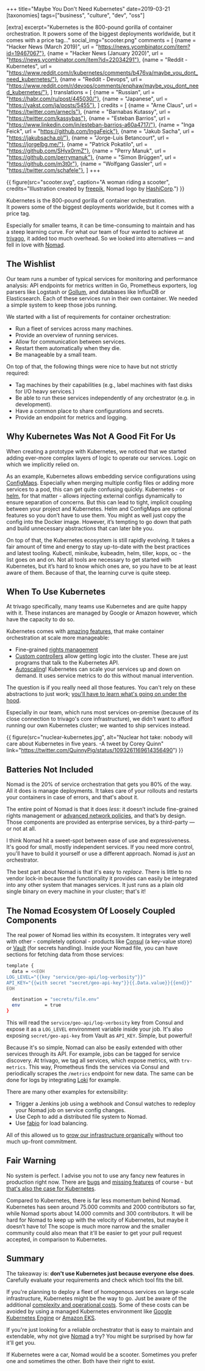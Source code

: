 +++
title="Maybe You Don't Need Kubernetes"
date=2019-03-21
[taxonomies]
tags=["business", "culture", "dev", "oss"]

[extra]
excerpt="Kubernetes is the 800-pound gorilla of container orchestration.  It powers some of the biggest deployments worldwide, but it comes with a price tag..."
social_img="scooter.png"
comments = [
  {name = "Hacker News (March 2019)", url = "https://news.ycombinator.com/item?id=19467067"},
  {name = "Hacker News (January 2020)", url = "https://news.ycombinator.com/item?id=22034291"},
  {name = "Reddit - Kubernetes", url = "https://www.reddit.com/r/kubernetes/comments/b476va/maybe_you_dont_need_kubernetes/"}, 
  {name = "Reddit - Devops", url = "https://www.reddit.com/r/devops/comments/enphaw/maybe_you_dont_need_kubernetes/"}, 
]
translations = [
  {name = "Russian", url = "https://habr.com/ru/post/445030/"},
  {name = "Japanese", url = "https://yakst.com/ja/posts/5455"},
]
credits = [
  {name = "Arne Claus", url = "https://twitter.com/arnecls"},
  {name = "Barnabas Kutassy", url = "https://twitter.com/kassybas"},
  {name = "Esteban Barrios", url = "https://www.linkedin.com/in/esteban-barrios-a60a4717/"},
  {name = "Inga Feick", url = "https://github.com/IngaFeick"},
  {name = "Jakub Sacha", url = "https://jakubsacha.pl/"},
  {name = "Jorge-Luis Betancourt", url = "https://jorgelbg.me/"},
  {name = "Patrick Pokatilo", url = "https://github.com/SHyx0rmZ"},
  {name = "Perry Manuk", url = "https://github.com/perrymanuk"},
  {name = "Simon Brüggen", url = "https://github.com/m3t0r"},
  {name = "Wolfgang Gassler", url = "https://twitter.com/schafele"},
]
+++

{{ figure(src="scooter.svg", caption="A woman riding a scooter",  credits="Illustration created by [freepik](https://www.freepik.com/free-photos-vectors/car), Nomad logo by [HashiCorp](https://www.nomadproject.io/).") }}

Kubernetes is the 800-pound gorilla of container orchestration.  
It powers some of the biggest deployments worldwide, but it comes
with a price tag.

Especially for smaller teams, it can be time-consuming to maintain and has a
steep learning curve. For what our team of four wanted to achieve at [trivago](https://tech.trivago.com), it
added too much overhead. So we looked into alternatives &mdash; and fell in love with
[Nomad].

## The Wishlist

Our team runs a number of typical services for monitoring and performance
analysis: API endpoints for metrics written in Go, Prometheus exporters, log
parsers like Logstash or [Gollum], and databases like InfluxDB or Elasticsearch.
Each of these services run in their own container. We needed a simple system to
keep those jobs running.

We started with a list of requirements for container orchestration:

- Run a fleet of services across many machines.
- Provide an overview of running services.
- Allow for communication between services.
- Restart them automatically when they die.
- Be manageable by a small team.

On top of that, the following things were nice to have but not strictly
required:

- Tag machines by their capabilities (e.g., label machines with fast disks for
  I/O heavy services.)
- Be able to run these services independently of any orchestrator (e.g. in
  development).
- Have a common place to share configurations and secrets.
- Provide an endpoint for metrics and logging.

## Why Kubernetes Was Not A Good Fit For Us

When creating a prototype with Kubernetes, we noticed that we started adding
ever-more complex layers of logic to operate our services. Logic on which we
implicitly relied on.

As an example, Kubernetes allows embedding service configurations using
[ConfigMaps]. Especially when merging multiple config files or
adding more services to a pod, this can get quite confusing quickly.
Kubernetes - or [helm], for that matter - allows injecting external configs
dynamically to ensure separation of concerns. But this can
lead to tight, implicit coupling between your project and Kubernetes.
Helm and ConfigMaps are optional features so you don’t have to use them. You
might as well just copy the config into the Docker image. However, it’s tempting
to go down that path and build unnecessary abstractions that can later bite you.

On top of that, the Kubernetes ecosystem is still rapidly evolving. It takes a
fair amount of time and energy to stay up-to-date with the best practices and
latest tooling. Kubectl, minikube, kubeadm, helm, tiller, kops, oc - the list
goes on and on. Not all tools are necessary to get started with Kubernetes, but
it’s hard to know which ones are, so you have to be at least aware of them.
Because of that, the learning curve is quite steep.

## When To Use Kubernetes

At trivago specifically, many teams use Kubernetes and are quite happy with it.
These instances are managed by Google or Amazon however, which have the capacity to do so.

Kubernetes comes with [amazing
features](https://jvns.ca/blog/2017/08/05/how-kubernetes-certificates-work/),
that make container orchestration at scale more manageable:

- Fine-grained [rights management]
- [Custom controllers] allow getting logic into the cluster. These are just
  programs that talk to the Kubernetes API.
- [Autoscaling]! Kubernetes can scale your services up and down on demand. It
  uses service metrics to do this without manual intervention.

The question is if you really need all those features. You can't rely on these
abstractions to just work; [you'll have to learn what's going on under the
hood](https://jvns.ca/blog/2017/08/05/how-kubernetes-certificates-work/).

Especially in our team, which runs most services on-premise (because of its
close connection to trivago's core infrastructure), we didn't want to afford
running our own Kubernetes cluster; we wanted to ship services instead.

{{ figure(src="nuclear-kubernetes.jpg", alt="Nuclear hot take: nobody will care about Kubernetes in five years. -A tweet by Corey Quinn" link="https://twitter.com/QuinnyPig/status/1093261169614356490") }}

## Batteries Not Included

Nomad is the 20% of service orchestration that gets you 80% of the way. All it
does is manage deployments. It takes care of your rollouts and restarts your
containers in case of errors, and that's about it.

The entire point of Nomad is that it does _less_: it doesn’t include
fine-grained rights management or [advanced network policies], and that’s by
design. Those components are provided as enterprise services, by a third-party
&mdash; or not at all.

I think Nomad hit a sweet-spot between ease of use and expressiveness. It's good
for small, mostly independent services. If you need more control, you'll have to
build it yourself or use a different approach. Nomad is _just_ an orchestrator.

The best part about Nomad is that it's easy to _replace_. There is little to no
vendor lock-in because the functionality it provides can easily be integrated
into any other system that manages services. It just runs as a plain old single
binary on every machine in your cluster; that's it!

## The Nomad Ecosystem Of Loosely Coupled Components

The real power of Nomad lies within its ecosystem. It integrates very well with
other - completely optional - products like [Consul] (a key-value store) or
[Vault] (for secrets handling). Inside your Nomad file, you can have sections
for fetching data from those services:

```bash
template {
  data = <<EOH
LOG_LEVEL="{{key "service/geo-api/log-verbosity"}}"
API_KEY="{{with secret "secret/geo-api-key"}}{{.Data.value}}{{end}}"
EOH

  destination = "secrets/file.env"
  env         = true
}
```

This will read the `service/geo-api/log-verbosity` key from Consul and expose it
as a `LOG_LEVEL` environment variable inside your job. It's also exposing
`secret/geo-api-key` from Vault as `API_KEY`. Simple, but powerful!

Because it's so simple, Nomad can also be easily extended with other services
through its API. For example, jobs can be tagged for service discovery. At
trivago, we tag all services, which expose metrics, with `trv-metrics`. This
way, Prometheus finds the services via Consul and periodically scrapes the
`/metrics` endpoint for new data. The same can be done for logs by integrating
[Loki] for example.

There are many other examples for extensibility:

- Trigger a Jenkins job using a webhook and Consul watches to redeploy your
  Nomad job on service config changes.
- Use Ceph to add a distributed file system to Nomad.
- Use [fabio] for load balancing.

All of this allowed us to [grow our infrastructure organically](https://tech.trivago.com/post/2019-01-25-nomadourexperiencesandbestpractices/) without too much
up-front commitment.

## Fair Warning

No system is perfect. I advise you not to use any fancy new features in
production right now. There are [bugs] and [missing features] of course - but
[that's also the case for
Kubernetes](https://github.com/kubernetes/kubernetes/issues?q=is%3Aopen+is%3Aissue+label%3Akind%2Fbug).

Compared to Kubernetes, there is far less momentum behind Nomad. Kubernetes has
seen around 75.000 commits and 2000 contributors so far, while Nomad sports about
14.000 commits and 300 contributors. It will be hard for Nomad to keep up with
the velocity of Kubernetes, but maybe it doesn’t have to! The scope is much more
narrow and the smaller community could also mean that it'll be easier to get your
pull request accepted, in comparison to Kubernetes.

## Summary

The takeaway is: **don't use Kubernetes just because everyone else does**.
Carefully evaluate your requirements and check which tool fits the bill.

If you're planning to deploy a fleet of homogenous services on large-scale
infrastructure, Kubernetes might be the way to go. Just be aware of the
additional [complexity and operational costs](https://twitter.com/ka_szczepanski/status/1394296607806525440). Some of these costs can be
avoided by using a managed Kubernetes environment like [Google Kubernetes
Engine] or [Amazon EKS].

If you're just looking for a reliable orchestrator that is easy to maintain and
extendable, why not give [Nomad](https://www.nomadproject.io/) a try? You might be surprised by how far it'll get you.

If Kubernetes were a car, Nomad would be a scooter. Sometimes you prefer one and
sometimes the other. Both have their right to exist.

[advanced network policies]: https://kubernetes.io/docs/concepts/services-networking/network-policies/
[amazon eks]: https://aws.amazon.com/eks/
[autoscaling]: https://kubernetes.io/docs/tasks/run-application/horizontal-pod-autoscale/
[bugs]: https://github.com/hashicorp/nomad/issues?q=is%3Aopen+is%3Aissue+label%3Abug
[configmaps]: https://kubernetes.io/docs/tasks/configure-pod-container/configure-pod-configmap/
[consul]: https://www.consul.io/
[control plane]: https://kubernetes.io/docs/concepts/#kubernetes-control-plane
[custom controllers]: https://kubernetes.io/docs/concepts/extend-kubernetes/api-extension/custom-resources/#custom-controllers
[daemonset]: https://kubernetes.io/docs/concepts/workloads/controllers/daemonset/
[fabio]: https://github.com/fabiolb/fabio
[filebeat]: https://github.com/elastic/beats/tree/master/filebeat
[gollum]: https://github.com/trivago/gollum
[google kubernetes engine]: https://cloud.google.com/kubernetes-engine/
[helm]: https://helm.sh/
[loki]: https://grafana.com/oss/loki
[missing features]: https://github.com/hashicorp/nomad/issues/698
[nomad]: https://www.nomadproject.io/
[rights management]: https://kubernetes.io/docs/reference/access-authn-authz/authorization/
[service tags]: https://www.nomadproject.io/docs/job-specification/service/#tags
[vault]: https://www.vaultproject.io/
